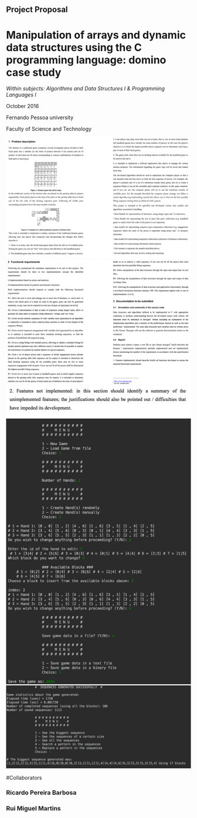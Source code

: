 ## Project Proposal
# Manipulation of arrays and dynamic data structures using the C programming language: domino case study
*Within subjects: Algorithms and Data Structures I & Programming Languages I*

October 2016

Fernando Pessoa university

Faculty of Science and Technology


![Screenshot](screenshot-1.png)
![Screenshot](screenshot-2.png)
![Screenshot](screenshot-3.png)
![Screenshot](screenshot-4.png)
![Screenshot](screenshot-5.png)


#Collaborators

### Ricardo Pereira Barbosa

### Rui Miguel Martins
